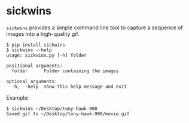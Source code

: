 # sickwins

`sickwins` provides a simple command line tool to capture a sequence of images into a high-quality gif.

```
$ pip install sickwins
$ sickwins --help
usage: sickwins.py [-h] folder

positional arguments:
  folder      Folder containing the images

optional arguments:
  -h, --help  show this help message and exit
```

Example:

```
$ sickwins ~/Desktop/tony-hawk-900
Saved gif to ~/Desktop/tony-hawk-900/movie.gif
```